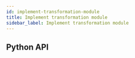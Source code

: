 ```yaml
---
id: implement-transformation-module
title: Implement transformation module
sidebar_label: Implement transformation module
---
```


## Python API
